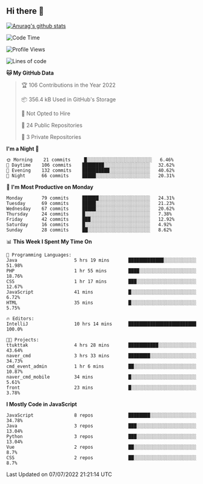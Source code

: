 ## Hi there 👋

[![Anurag's github stats](https://github-readme-stats.vercel.app/api?username=Songwonseok)](https://github.com/anuraghazra/github-readme-stats)



<!--START_SECTION:waka-->
![Code Time](http://img.shields.io/badge/Code%20Time-1%2C597%20hrs%2031%20mins-blue)

![Profile Views](http://img.shields.io/badge/Profile%20Views-0-blue)

![Lines of code](https://img.shields.io/badge/From%20Hello%20World%20I%27ve%20Written-3%20Million%20lines%20of%20code-blue)

**🐱 My GitHub Data** 

> 🏆 106 Contributions in the Year 2022
 > 
> 📦 356.4 kB Used in GitHub's Storage 
 > 
> 🚫 Not Opted to Hire
 > 
> 📜 24 Public Repositories 
 > 
> 🔑 3 Private Repositories  
 > 
**I'm a Night 🦉** 

```text
🌞 Morning    21 commits     █░░░░░░░░░░░░░░░░░░░░░░░░   6.46% 
🌆 Daytime    106 commits    ████████░░░░░░░░░░░░░░░░░   32.62% 
🌃 Evening    132 commits    ██████████░░░░░░░░░░░░░░░   40.62% 
🌙 Night      66 commits     █████░░░░░░░░░░░░░░░░░░░░   20.31%

```
📅 **I'm Most Productive on Monday** 

```text
Monday       79 commits     ██████░░░░░░░░░░░░░░░░░░░   24.31% 
Tuesday      69 commits     █████░░░░░░░░░░░░░░░░░░░░   21.23% 
Wednesday    67 commits     █████░░░░░░░░░░░░░░░░░░░░   20.62% 
Thursday     24 commits     █░░░░░░░░░░░░░░░░░░░░░░░░   7.38% 
Friday       42 commits     ███░░░░░░░░░░░░░░░░░░░░░░   12.92% 
Saturday     16 commits     █░░░░░░░░░░░░░░░░░░░░░░░░   4.92% 
Sunday       28 commits     ██░░░░░░░░░░░░░░░░░░░░░░░   8.62%

```


📊 **This Week I Spent My Time On** 

```text
💬 Programming Languages: 
Java                     5 hrs 19 mins       █████████████░░░░░░░░░░░░   51.98% 
PHP                      1 hr 55 mins        ████░░░░░░░░░░░░░░░░░░░░░   18.76% 
CSS                      1 hr 17 mins        ███░░░░░░░░░░░░░░░░░░░░░░   12.67% 
JavaScript               41 mins             █░░░░░░░░░░░░░░░░░░░░░░░░   6.72% 
HTML                     35 mins             █░░░░░░░░░░░░░░░░░░░░░░░░   5.75%

🔥 Editors: 
IntelliJ                 10 hrs 14 mins      █████████████████████████   100.0%

🐱‍💻 Projects: 
ttukttak                 4 hrs 28 mins       ███████████░░░░░░░░░░░░░░   43.64% 
naver_cmd                3 hrs 33 mins       ████████░░░░░░░░░░░░░░░░░   34.73% 
cmd_event_admin          1 hr 6 mins         ██░░░░░░░░░░░░░░░░░░░░░░░   10.87% 
naver_cmd_mobile         34 mins             █░░░░░░░░░░░░░░░░░░░░░░░░   5.61% 
front                    23 mins             █░░░░░░░░░░░░░░░░░░░░░░░░   3.78%

```

**I Mostly Code in JavaScript** 

```text
JavaScript               8 repos             ████████░░░░░░░░░░░░░░░░░   34.78% 
Java                     3 repos             ███░░░░░░░░░░░░░░░░░░░░░░   13.04% 
Python                   3 repos             ███░░░░░░░░░░░░░░░░░░░░░░   13.04% 
Vue                      2 repos             ██░░░░░░░░░░░░░░░░░░░░░░░   8.7% 
CSS                      2 repos             ██░░░░░░░░░░░░░░░░░░░░░░░   8.7%

```



 Last Updated on 07/07/2022 21:21:14 UTC
<!--END_SECTION:waka-->
